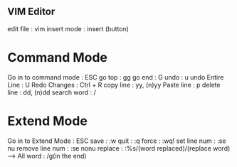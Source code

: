 ## VIM Editor
edit file               : vim
insert mode             : insert (button)
# Command Mode
Go in to command mode   : ESC
go top                  : gg
go end                  : G
undo                    : u
undo Entire Line        : U
Redo Changes            : Ctrl + R
copy line               : yy, (n)yy
Paste line              : p
delete line             : dd, (n)dd
search word             : /
# Extend Mode
Go in to Extend Mode    : ESC
save                    : :w
quit                    : :q
force                   : :wq!
set line num            : :se nu
remove line num         : :se nonu
replace                 : :%s/(word replaced)/(replace word)
  --> All word          : /g(in the end) 
